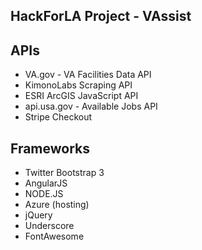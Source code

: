 HackForLA Project - VAssist
----------------------------

APIs
----------
* VA.gov - VA Facilities Data API
* KimonoLabs Scraping API
* ESRI ArcGIS JavaScript API
* api.usa.gov - Available Jobs API
* Stripe Checkout

Frameworks
-----------
* Twitter Bootstrap 3
* AngularJS
* NODE.JS
* Azure (hosting)
* jQuery
* Underscore
* FontAwesome
